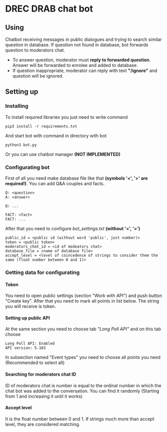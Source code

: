 # DREC DRAB chat bot

## Using
Chatbot receiving messages in public dialogues and trying to search similar question in database.
If question not found in database, bot forwards question to moderators chat.

* To answer question, moderator must **reply to forwarded question**. Answer will be forwarded to enrolee and added to database.
* If question inappropriate, moderator can reply with text **"/ignore"** and question will be ignored.

## Setting up

### Installing
To install required libraries you just need to write command
```
pip3 install -r requirements.txt
```
And start bot with command in directory with bot
```
python3 bot.py
```
Or you can use chatbot manager **(NOT IMPLEMENTED)**

### Configurating bot
First of all you need make database file like that **(symbols '<', '>' are required!)**. You can add Q&A couples and facts.
```
Q: <question>
A: <answer>

Q: ...

FACT: <fact>
FACT: ...
```
After that you need to configure *bot_settings.txt* **(without '<', '>')**
```
public_id = <public id (without word 'public', just number)>
token = <public token>
moderators_chat_id = <id of modeators chat>
database_file = <name of database file>
accept_level = <level of coincedence of strings to consider them the same (float number between 0 and 1)>
```

### Getting data for configurating
#### Token
You need to open public settings (section "Work with API") and push button "Create key".
After that you need to mark all points in list below. The string you will receive is token.

#### Setting up public API
At the same section you need to choose tab *"Long Poll API"* and on this tab choose
```
Long Poll API: Enabled
API version: 5.103
```

In subsection named "Event types" you need to choose all points you need (Recommended to select all)

#### Searching for moderators chat ID
ID of moderators chat is number is equal to the ordinal number in which the chat bot was added to the conversation.
You can find it randomly (Starting from 1 and increasing it until it works)

#### Accept level
It is the float number between 0 and 1. If strings much more than accept level, they are considered matching.





